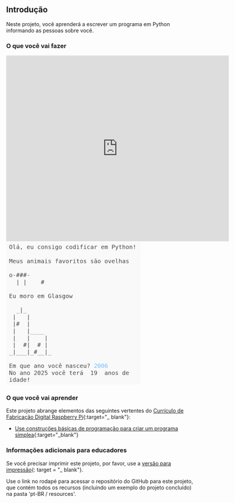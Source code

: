 ## Introdução

Neste projeto, você aprenderá a escrever um programa em Python informando as pessoas sobre você.

### O que você vai fazer

<div class="trinket">
  <iframe src="https://trinket.io/embed/python/a1f663ae0d?outputOnly=true&start=result" width="600" height="500" frameborder="0" marginwidth="0" marginheight="0" allowfullscreen>
  </iframe>
  <img src="images/me-final.png">
</div>

### O que você vai aprender

Este projeto abrange elementos das seguintes vertentes do [Currículo de Fabricação Digital Raspberry Pi](http://rpf.io/curriculum){:target="_ blank"}:

+ [Use construções básicas de programação para criar um programa simplea](https://www.raspberrypi.org/curriculum/programming/creator){:target="_blank"}

### Informações adicionais para educadores

Se você precisar imprimir este projeto, por favor, use a [versão para impressão](https://projects.raspberrypi.org/en/projects/about-me/print){: target = "_ blank"}.

Use o link no rodapé para acessar o repositório do GitHub para este projeto, que contém todos os recursos (incluindo um exemplo do projeto concluído) na pasta 'pt-BR / resources'.
